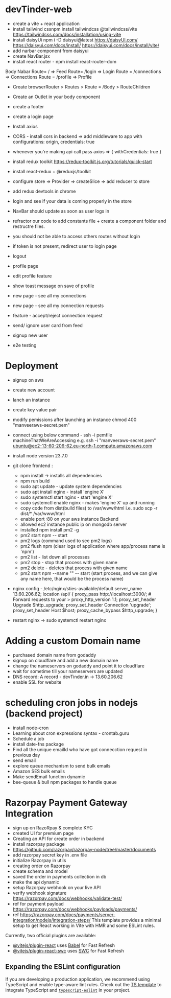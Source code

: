 # devTinder-web

- create a vite + react application 
- install tailwind cssnpm install tailwindcss @tailwindcss/vite https://tailwindcss.com/docs/installation/using-vite
- install daisyUi npm i -D daisyui@latest https://daisyUI.com/ https://daisyui.com/docs/install/ https://daisyui.com/docs/install/vite/
- add narbar component from daisyui
- create NavBar.jsx
- install react router - npm install react-router-dom

Body 
    Nabar
    Route= / => Feed
    Route= /login => Login
    Route = /connections => Connections
    Route = /profile => Profile

- Create browserRouter > Routes > Route = /Body > RouteChildren
- Create an Outlet in your body component
- create a footer
- create a login page
- Install axios
- CORS - install cors in backend => add middleware to app with configurations: origin, credentials: true
- whenever you're making api call pass axios => { withCredentials: true }
- install redux toolkit https://redux-toolkit.js.org/tutorials/quick-start
- install react-redux + @reduxjs/toolkit
- configure store => Provider => createSlice => add reducer to store
- add redux devtools in chrome
- login and see if your data is coming properly in the store
- NavBar should update as soon as user logs in
- refractor our code to add constants file + create a component folder and restructre files.
- you should not be able to access others routes without login
- if token is not present, redirect user to login page
- logout 
- profile page
- edit profile feature
- show toast message on save of profile
- new page - see all my connections
- new page - see all my connection requests
- feature - accept/reject connection request

- send/ ignore user card from feed
- signup new user
- e2e testing

# Deployment
- signup on aws
- create new account
- lanch an instance
- create key value pair
- modify pemissions after launching an instance chmod 400 "manveeraws-secret.pem"
- connect using below command - ssh -i pemfile machineThatWeAreAccessing e.g. ssh -i "manveeraws-secret.pem" ubuntu@ec2-13-60-206-62.eu-north-1.compute.amazonaws.com
- install node version 23.7.0
- git clone
frontend :
    - npm install -> installs all dependencies
    - npm run build
    - sudo apt update - update system dependencies
    - sudo apt install nginx - install 'engine X'
    - sudo systemctl start nginx - start 'engine X'
    - sudo systemctl enable nginx - makes 'engine X' up and running 
    - copy code from dist(bulld files) to /var/www/html i.e. sudo scp -r dist/* /var/www/html
    - enable port :80 on your aws instance
Backend
    - allowed ec2 instance public ip on mongodb server
    - installed npm install pm2 -g
    - pm2 start npm -- start
    - pm2 logs (command used to see pm2 logs)
    - pm2 flush npm (clear logs of application where app/process name is 'npm')
    - pm2 list  - list down all processes
    - pm2 stop <name> - stop that process with given name
    - pm2 delete <name> - deletes that process with given name
    - pm2 start npm --name "<name>" -- start (start process, and we can give any name here, that would be the process name)

- nginx config - /etc/nginx/sties-available/default
        server_name 13.60.206.62;
        location /api/ {
                proxy_pass http://localhost:3000/;  # Forward requests to your >
                proxy_http_version 1.1;
                proxy_set_header Upgrade $http_upgrade;
                proxy_set_header Connection 'upgrade';
                proxy_set_header Host $host;
                proxy_cache_bypass $http_upgrade;
        }
- restart nginx -> sudo systemctl restart nginx

# Adding a custom Domain name
- purchased domain name from godaddy
- signup on cloudflare and add a new domain name
- change the nameservers on godaddy and point it to cloudflare
- wait for sometime till your nameservers are updated
- DNS record: A record - devTinder.in -> 13.60.206.62
- enable SSL for website

# scheduling cron jobs in nodejs (backend project)
- install node-cron
- Learning about cron expressions syntax - crontab.guru
- Schedule a job
- install date-fns package
- Find all the unique emailId who have got connecction request in previous day
- send email
- explore queue mechanism to send bulk emails
- Amazon SES bulk emails
- Make sendEmail function dynamic
- bee-queue & bull npm packages to handle queue

# Razorpay Payment Gateway Integration
 - sign up on RazoRpay & complete KYC
 - created UI for premium page
 - Creating an API for create order in backend
 - install razorpay package
 - https://github.com/razorpay/razorpay-node/tree/master/documents
 - add razorpay secret key in .env file
 - initialize Razorpay in utils
 - creating order on Razorpay
 - create schema and model
 - saved the order in payments collection in db
 - make the api dynamic
 - setup Razorpay webhook on your live API
 - verify webhook signature https://razorpay.com/docs/webhooks/validate-test/
 - ref for payment payload https://razorpay.com/docs/webhooks/payloads/payments/
 - ref https://razorpay.com/docs/payments/server-integration/nodejs/integration-steps/
This template provides a minimal setup to get React working in Vite with HMR and some ESLint rules.

Currently, two official plugins are available:

- [@vitejs/plugin-react](https://github.com/vitejs/vite-plugin-react/blob/main/packages/plugin-react/README.md) uses [Babel](https://babeljs.io/) for Fast Refresh
- [@vitejs/plugin-react-swc](https://github.com/vitejs/vite-plugin-react-swc) uses [SWC](https://swc.rs/) for Fast Refresh

## Expanding the ESLint configuration

If you are developing a production application, we recommend using TypeScript and enable type-aware lint rules. Check out the [TS template](https://github.com/vitejs/vite/tree/main/packages/create-vite/template-react-ts) to integrate TypeScript and [`typescript-eslint`](https://typescript-eslint.io) in your project.
